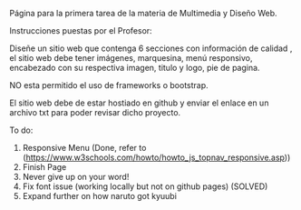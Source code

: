Página para la primera tarea de la materia de Multimedia y Diseño Web.

Instrucciones puestas por el Profesor:

Diseñe un sitio web que contenga 6 secciones con información de calidad , el sitio web debe tener imágenes, marquesina, menú responsivo, encabezado con su respectiva imagen, titulo y logo, pie de pagina.

NO esta permitido el uso de frameworks o bootstrap.

El sitio web debe de estar hostiado en github y enviar el enlace en un archivo txt para poder revisar dicho proyecto.

To do:
1. Responsive Menu (Done, refer to (https://www.w3schools.com/howto/howto_js_topnav_responsive.asp))
2. Finish Page
3. Never give up on your word!
4. Fix font issue (working locally but not on github pages) (SOLVED)
5. Expand further on how naruto got kyuubi